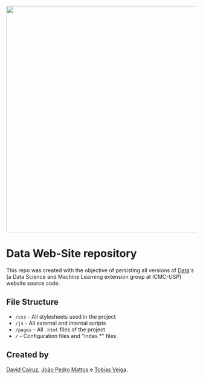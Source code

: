 <p align="center">
  <img  width='600' src="https://i.imgur.com/Q9SqHE8.png">
</p>

# Data Web-Site repository
This repo was created with the objective of persisting all versions of [Data](http://data.icmc.usp.br/)'s (a Data Science and Machine Learning extension group at ICMC-USP) website source code.

## File Structure

- ```/css``` - All stylesheets used in the project
- ```/js``` - All external and internal scripts
- ```/pages``` - All ```.html``` files of the project
- ```/``` - Configuration files and "index.*" files.

## Created by
[David Cairuz](https://github.com/davidcairuz), [João Pedro Mattos](https://github.com/joaopedromattos) e [Tobias Veiga](https://github.com/tobiasveiga).

